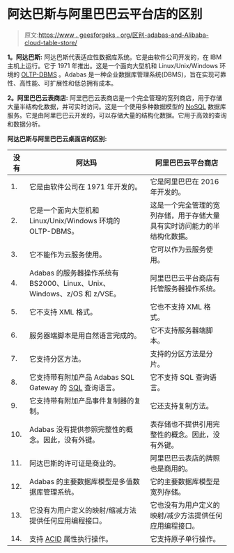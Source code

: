 # 阿达巴斯与阿里巴巴云平台店的区别

> 原文:[https://www . geesforgeks . org/区别-adabas-and-Alibaba-cloud-table-store/](https://www.geeksforgeeks.org/difference-between-adabas-and-alibaba-cloud-table-store/)

**1。阿达巴斯:**
阿达巴斯代表适应性数据库系统。它是由软件公司开发的，在 IBM 主机上运行。它于 1971 年推出。这是一个面向大型机和 Linux/Unix/Windows 环境的 [OLTP-DBMS](https://www.geeksforgeeks.org/on-line-transaction-processing-oltp-system-in-dbms/) 。Adabas 是一种企业数据库管理系统(DBMS)，旨在实现可靠性、高性能、可扩展性和低总拥有成本。

**2。阿里巴巴云表商店:**
阿里巴巴云表商店是一个完全管理的宽列商店，用于存储大量半结构化数据，并可实时访问。这是一个使用多种数据模型的 [NoSQL](https://www.geeksforgeeks.org/introduction-to-nosql/) 数据库服务。它是由阿里巴巴云开发的，可以存储大量的结构化数据。它用于高效的查询和数据分析。

**阿达巴斯与阿里巴巴云桌面店的区别:**

<center>

| 没有 | 阿达玛 | 阿里巴巴云平台商店 |
| --- | --- | --- |
| 1. | 它是由软件公司在 1971 年开发的。 | 它是阿里巴巴在 2016 年开发的。 |
| 2. | 它是一个面向大型机和 Linux/Unix/Windows 环境的 OLTP-DBMS。 | 这是一个完全管理的宽列存储，用于存储大量具有实时访问能力的半结构化数据。 |
| 3. | 它不能作为云服务使用。 | 它可以作为云服务使用。 |
| 4. | Adabas 的服务器操作系统有 BS2000、Linux、Unix、Windows、z/OS 和 z/VSE。 | 阿里巴巴云平台商店有托管服务器操作系统。 |
| 5. | 它不支持 XML 格式。 | 它也不支持 XML 格式。 |
| 6. | 服务器端脚本是用自然语言完成的。 | 它不支持服务器端脚本。 |
| 7. | 它支持分区方法。 | 支持的分区方法是分片。 |
| 8. | 它支持带有附加产品 Adabas SQL Gateway 的 [SQL](https://www.geeksforgeeks.org/sql-tutorial/) 查询语言。 | 它不支持 SQL 查询语言。 |
| 9. | 它支持带有附加产品事件复制器的复制。 | 它还支持复制方法。 |
| 10. | Adabas 没有提供参照完整性的概念。因此，没有外键。 | 表存储也不提供引用完整性的概念。因此，没有外键。 |
| 11. | 阿达巴斯的许可证是商业的。 | 阿里巴巴云表店的牌照也是商用的。 |
| 12. | Adabas 的主要数据库模型是多值数据库管理系统。 | 它的主要数据库模型是宽列存储。 |
| 13. | 它没有为用户定义的映射/缩减方法提供任何应用编程接口。 | 它也没有为用户定义的映射/减少方法提供任何应用编程接口。 |
| 14. | 支持 [ACID](https://www.geeksforgeeks.org/acid-properties-in-dbms/) 属性执行操作。 | 它支持原子单行操作。 |

</center>